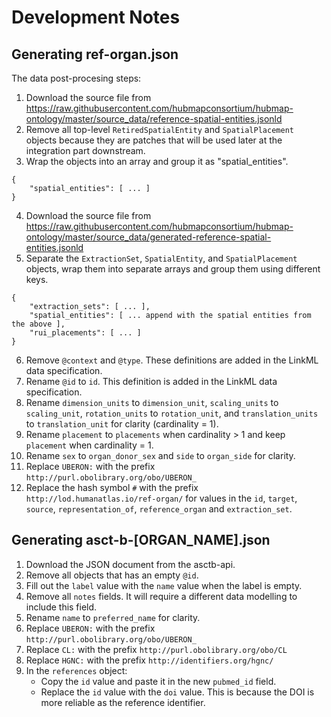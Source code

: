 # Development Notes

## Generating ref-organ.json

The data post-procesing steps:

1. Download the source file from https://raw.githubusercontent.com/hubmapconsortium/hubmap-ontology/master/source_data/reference-spatial-entities.jsonld
2. Remove all top-level `RetiredSpatialEntity` and `SpatialPlacement` objects because they are patches that will be used later at the integration part downstream.
3. Wrap the objects into an array and group it as "spatial_entities".
```
{
	"spatial_entities": [ ... ]
}
```
4. Download the source file from https://raw.githubusercontent.com/hubmapconsortium/hubmap-ontology/master/source_data/generated-reference-spatial-entities.jsonld
5. Separate the `ExtractionSet`, `SpatialEntity`, and `SpatialPlacement` objects, wrap them into separate arrays and group them using different keys.
```
{
	"extraction_sets": [ ... ],
	"spatial_entities": [ ... append with the spatial entities from the above ],
	"rui_placements": [ ... ]
}
```
6. Remove `@context` and `@type`. These definitions are added in the LinkML data specification.
7. Rename `@id` to `id`. This definition is added in the LinkML data specification.
8. Rename `dimension_units` to `dimension_unit`, `scaling_units` to `scaling_unit`, `rotation_units` to `rotation_unit`, and `translation_units` to `translation_unit` for clarity (cardinality = 1).
9. Rename `placement` to `placements` when cardinality > 1 and keep `placement` when cardinality = 1.
10. Rename `sex` to `organ_donor_sex` and `side` to `organ_side` for clarity.
11. Replace `UBERON:` with the prefix `http://purl.obolibrary.org/obo/UBERON_`
11. Replace the hash symbol `#` with the prefix `http://lod.humanatlas.io/ref-organ/` for values in the `id`, `target`, `source`, `representation_of`, `reference_organ` and `extraction_set`.

## Generating asct-b-[ORGAN_NAME].json

1. Download the JSON document from the asctb-api.
2. Remove all objects that has an empty `@id`.
3. Fill out the `label` value with the `name` value when the label is empty.
4. Remove all `notes` fields. It will require a different data modelling to include this field.
5. Rename `name` to `preferred_name` for clarity.
6. Replace `UBERON:` with the prefix `http://purl.obolibrary.org/obo/UBERON_`
7. Replace `CL:` with the prefix `http://purl.obolibrary.org/obo/CL`
8. Replace `HGNC:` with the prefix `http://identifiers.org/hgnc/`
9. In the `references` object: 
   * Copy the `id` value and paste it in the new `pubmed_id` field.
   * Replace the `id` value with the `doi` value. This is because the DOI is more reliable as the reference identifier.
